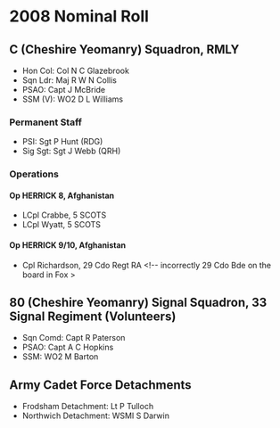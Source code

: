 # 2008 Nominal Roll

## C (Cheshire Yeomanry) Squadron, RMLY

* Hon Col: Col N C Glazebrook
* Sqn Ldr: Maj R W N Collis
* PSAO: Capt J McBride
* SSM (V): WO2 D L Williams

### Permanent Staff

* PSI: Sgt P Hunt (RDG)
* Sig Sgt: Sgt J Webb (QRH)

### Operations

#### Op HERRICK 8, Afghanistan

* LCpl Crabbe, 5 SCOTS
* LCpl Wyatt, 5 SCOTS

#### Op HERRICK 9/10, Afghanistan

* Cpl Richardson, 29 Cdo Regt RA <!-- incorrectly 29 Cdo Bde on the board in Fox >

## 80 (Cheshire Yeomanry) Signal Squadron, 33 Signal Regiment (Volunteers)

* Sqn Comd: Capt R Paterson
* PSAO: Capt A C Hopkins
* SSM: WO2 M Barton

## Army Cadet Force Detachments

* Frodsham Detachment: Lt P Tulloch
* Northwich Detachment: WSMI S Darwin

